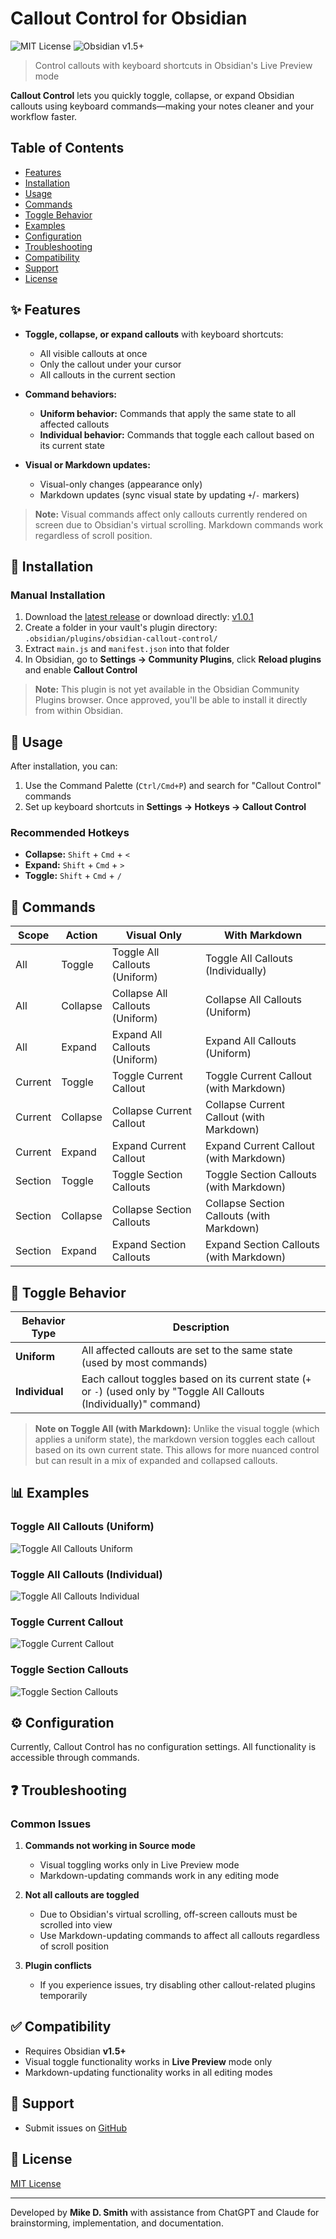 # Callout Control for Obsidian

![MIT License](https://img.shields.io/badge/license-MIT-blue.svg)
![Obsidian v1.5+](https://img.shields.io/badge/obsidian-1.5%2B-blueviolet)

> Control callouts with keyboard shortcuts in Obsidian's Live Preview mode

**Callout Control** lets you quickly toggle, collapse, or expand Obsidian callouts using keyboard commands—making your notes cleaner and your workflow faster.

## Table of Contents

- [Features](#-features)
- [Installation](#-installation)
- [Usage](#-usage)
- [Commands](#-commands)
- [Toggle Behavior](#-toggle-behavior)
- [Examples](#-examples)
- [Configuration](#-configuration)
- [Troubleshooting](#-troubleshooting)
- [Compatibility](#-compatibility)
- [Support](#-support)
- [License](#-license)

## ✨ Features

- **Toggle, collapse, or expand callouts** with keyboard shortcuts:
  - All visible callouts at once
  - Only the callout under your cursor
  - All callouts in the current section

- **Command behaviors:**
  - **Uniform behavior:** Commands that apply the same state to all affected callouts
  - **Individual behavior:** Commands that toggle each callout based on its current state
  
- **Visual or Markdown updates:**
  - Visual-only changes (appearance only)
  - Markdown updates (sync visual state by updating `+`/`-` markers)

> **Note:** Visual commands affect only callouts currently rendered on screen due to Obsidian's virtual scrolling. Markdown commands work regardless of scroll position.

## 🔌 Installation

### Manual Installation

1. Download the [latest release](https://github.com/MikeDSmith/obsidian-callout-control/releases) or download directly: [v1.0.1](https://github.com/MikeDSmith/obsidian-callout-control/releases/download/v1.0.1/obsidian-callout-control-v1.0.1.zip)
2. Create a folder in your vault's plugin directory: `.obsidian/plugins/obsidian-callout-control/`
3. Extract `main.js` and `manifest.json` into that folder
4. In Obsidian, go to **Settings → Community Plugins**, click **Reload plugins** and enable **Callout Control**

> **Note:** This plugin is not yet available in the Obsidian Community Plugins browser. Once approved, you'll be able to install it directly from within Obsidian.

## 🚀 Usage

After installation, you can:

1. Use the Command Palette (`Ctrl/Cmd+P`) and search for "Callout Control" commands
2. Set up keyboard shortcuts in **Settings → Hotkeys → Callout Control**

### Recommended Hotkeys

- **Collapse:** `Shift` + `Cmd` + `<`
- **Expand:** `Shift` + `Cmd` + `>`
- **Toggle:** `Shift` + `Cmd` + `/`

## 🧮 Commands

| Scope   | Action   | Visual Only                      | With Markdown                              |
|---------|----------|----------------------------------|---------------------------------------------|
| All     | Toggle   | Toggle All Callouts (Uniform)    | Toggle All Callouts (Individually)          |
| All     | Collapse | Collapse All Callouts (Uniform)  | Collapse All Callouts (Uniform)             |
| All     | Expand   | Expand All Callouts (Uniform)    | Expand All Callouts (Uniform)               |
| Current | Toggle   | Toggle Current Callout           | Toggle Current Callout (with Markdown)      |
| Current | Collapse | Collapse Current Callout         | Collapse Current Callout (with Markdown)    |
| Current | Expand   | Expand Current Callout           | Expand Current Callout (with Markdown)      |
| Section | Toggle   | Toggle Section Callouts          | Toggle Section Callouts (with Markdown)     |
| Section | Collapse | Collapse Section Callouts        | Collapse Section Callouts (with Markdown)   |
| Section | Expand   | Expand Section Callouts          | Expand Section Callouts (with Markdown)     |

## 🔄 Toggle Behavior

| Behavior Type | Description                                                   |
|---------------|---------------------------------------------------------------|
| **Uniform**   | All affected callouts are set to the same state (used by most commands) |
| **Individual** | Each callout toggles based on its current state (`+` or `-`) (used only by "Toggle All Callouts (Individually)" command) |

> **Note on Toggle All (with Markdown):** Unlike the visual toggle (which applies a uniform state), the markdown version toggles each callout based on its own current state. This allows for more nuanced control but can result in a mix of expanded and collapsed callouts.

## 📊 Examples

### Toggle All Callouts (Uniform)
![Toggle All Callouts Uniform](https://github.com/MikeDSmith/obsidian-callout-control/raw/main/demo/toggle-all-uniform.gif)

### Toggle All Callouts (Individual)
![Toggle All Callouts Individual](https://github.com/MikeDSmith/obsidian-callout-control/raw/main/demo/toggle-all-individual.gif)

### Toggle Current Callout
![Toggle Current Callout](https://github.com/MikeDSmith/obsidian-callout-control/raw/main/demo/toggle-current.gif)

### Toggle Section Callouts
![Toggle Section Callouts](https://github.com/MikeDSmith/obsidian-callout-control/raw/main/demo/toggle-section.gif)

## ⚙️ Configuration

Currently, Callout Control has no configuration settings. All functionality is accessible through commands.

## ❓ Troubleshooting

### Common Issues

1. **Commands not working in Source mode**
   - Visual toggling works only in Live Preview mode
   - Markdown-updating commands work in any editing mode

2. **Not all callouts are toggled**
   - Due to Obsidian's virtual scrolling, off-screen callouts must be scrolled into view
   - Use Markdown-updating commands to affect all callouts regardless of scroll position

3. **Plugin conflicts**
   - If you experience issues, try disabling other callout-related plugins temporarily

## ✅ Compatibility

- Requires Obsidian **v1.5+**
- Visual toggle functionality works in **Live Preview** mode only
- Markdown-updating functionality works in all editing modes

## 🙋 Support

- Submit issues on [GitHub](https://github.com/MikeDSmith/obsidian-callout-control/issues)

## 📝 License

[MIT License](LICENSE)

---

Developed by **Mike D. Smith** with assistance from ChatGPT and Claude for brainstorming, implementation, and documentation.